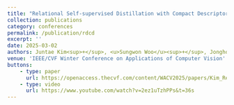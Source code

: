 ```yaml
---
title: "Relational Self-supervised Distillation with Compact Descriptors for Image Copy Detection"
collection: publications
category: conferences
permalink: /publication/rdcd
excerpt: ''
date: 2025-03-02
authors: Juntae Kim<sup>+</sup>, <u>Sungwon Woo</u><sup>+</sup>, Jongho Nang<sup>*</sup>
venue: 'IEEE/CVF Winter Conference on Applications of Computer Vision'
buttons:
    - type: paper
      url: https://openaccess.thecvf.com/content/WACV2025/papers/Kim_Relational_Self-Supervised_Distillation_with_Compact_Descriptors_for_Image_Copy_Detection_WACV_2025_paper.pdf
    - type: video
      url: https://www.youtube.com/watch?v=2ez1uTzhPPs&t=36s
---
```

